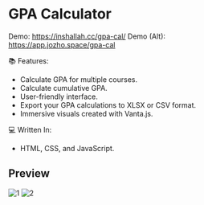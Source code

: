 # GPA Calculator
Demo: https://inshallah.cc/gpa-cal/
Demo (Alt): https://app.jozho.space/gpa-cal

📚 Features:
- Calculate GPA for multiple courses.
- Calculate cumulative GPA.
- User-friendly interface.
- Export your GPA calculations to XLSX or CSV format.
- Immersive visuals created with Vanta.js.

💻 Written In:
- HTML, CSS, and JavaScript.

<h2>Preview</h2>

![1](https://user-images.githubusercontent.com/59310592/204122424-4f4e7f68-a538-4b1c-be07-89380a1a4bea.png)
![2](https://github.com/InshallahX/gpa-calculator/assets/59310592/5a36134f-0fbe-4525-b841-9ab27282a820)
